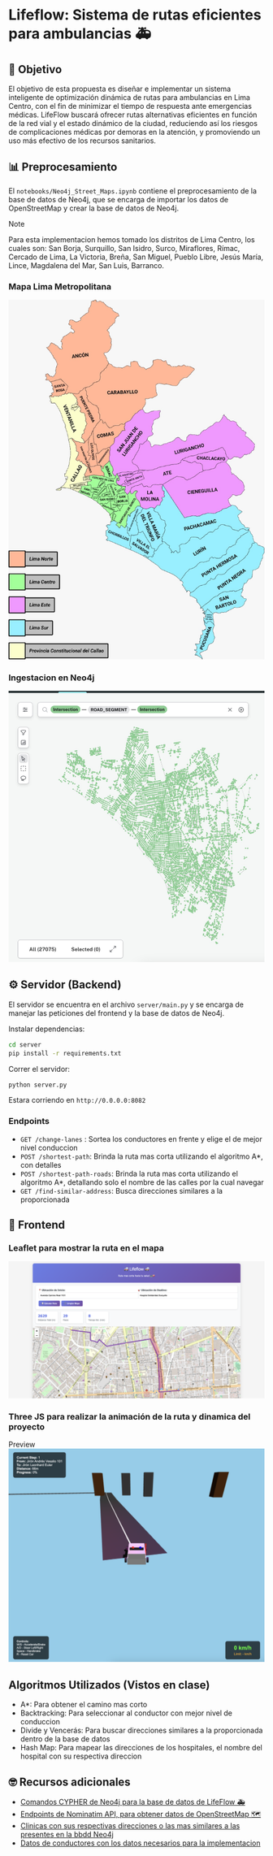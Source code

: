 # Lifeflow: Sistema de rutas eficientes para ambulancias 🚑

## 🎯 Objetivo
El objetivo de esta propuesta es diseñar e implementar un sistema inteligente de optimización dinámica de rutas para ambulancias en Lima Centro, con el fin de minimizar el tiempo de respuesta ante emergencias médicas. LifeFlow buscará ofrecer rutas alternativas eficientes en función de la red vial y el estado dinámico de la ciudad, reduciendo así los riesgos de complicaciones médicas por demoras en la atención, y promoviendo un uso más efectivo de los recursos sanitarios.


## 📊 Preprocesamiento
El `notebooks/Neo4j_Street_Maps.ipynb` contiene el preprocesamiento de la base de datos de Neo4j, que se encarga de importar los datos de OpenStreetMap y crear la base de datos de Neo4j.

>[!NOTE]
> Para esta implementacion hemos tomado los distritos de Lima Centro, los cuales son: San Borja, Surquillo, San Isidro, Surco, Miraflores, Rímac, Cercado de Lima, La Victoria, Breña, San Miguel, Pueblo Libre, Jesús María, Lince, Magdalena del Mar, San Luis, Barranco.

### Mapa Lima Metropolitana
![alt text](./imgs/mapa_lima_metro.png)

### Ingestacion en Neo4j
![alt text](./imgs/lima_centro_neo4j.png)

## ⚙️ Servidor (Backend)
El servidor se encuentra en el archivo `server/main.py` y se encarga de manejar las peticiones del frontend y la base de datos de Neo4j.

Instalar dependencias: 
```sh
cd server
pip install -r requirements.txt
```

Correr el servidor: 
```sh
python server.py
```
Estara corriendo en `http://0.0.0.0:8082`

### Endpoints
- `GET /change-lanes` : Sortea los conductores en frente y elige el de mejor nivel conduccion
- `POST /shortest-path`: Brinda la ruta mas corta utilizando el algoritmo A*, con detalles
- `POST /shortest-path-roads`: Brinda la ruta mas corta utilizando el algoritmo A*, detallando solo el nombre de las calles por la cual navegar
- `GET /find-similar-address`: Busca direcciones similares a la proporcionada


## 🌺 Frontend
### Leaflet para mostrar la ruta en el mapa
![alt text](imgs/leaflet_route.png)

### Three JS para realizar la animación de la ruta y dinamica del proyecto
Preview
![alt text](imgs/animation_preview.png)

## Algoritmos Utilizados (Vistos en clase)
- A*: Para obtener el camino mas corto
- Backtracking: Para seleccionar al conductor con mejor nivel de conduccion
- Divide y Vencerás: Para buscar direcciones similares a la proporcionada dentro de la base de datos
- Hash Map: Para mapear las direcciones de los hospitales, el nombre del hospital con su respectiva direccion

## 🤓 Recursos adicionales
- [Comandos CYPHER de Neo4j para la base de datos de LifeFlow 🚑](data/commands_neo4j.md)
- [Endpoints de Nominatim API, para obtener datos de OpenStreetMap 🗺️](data/nominatim_api.md)
- [Clinicas con sus respectivas direcciones o las mas similares a las presentes en la bbdd Neo4j](data/clinicas.json)
- [Datos de conductores con los datos necesarios para la implementacion](data/placas_carros.csv)